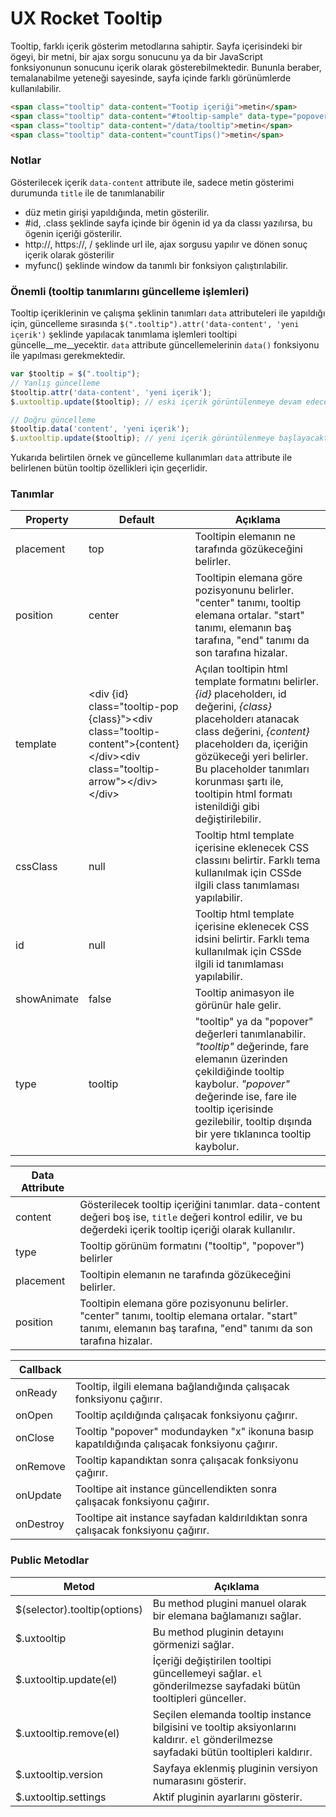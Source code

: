 UX Rocket Tooltip
================
Tooltip, farklı içerik gösterim metodlarına sahiptir. Sayfa içerisindeki bir ögeyi, bir metni, bir ajax sorgu sonucunu ya da bir JavaScript fonksiyonunun sonucunu içerik olarak gösterebilmektedir. Bununla beraber, temalanabilme yeteneği sayesinde, sayfa içinde farklı görünümlerde kullanılabilir.

```HTML
<span class="tooltip" data-content="Tootip içeriği">metin</span>
<span class="tooltip" data-content="#tooltip-sample" data-type="popover">metin</span>
<span class="tooltip" data-content="/data/tooltip">metin</span>
<span class="tooltip" data-content="countTips()">metin</span>
```

### Notlar
Gösterilecek içerik `data-content` attribute ile, sadece metin gösterimi durumunda `title` ile de tanımlanabilir

* düz metin girişi yapıldığında, metin gösterilir.
* #id, .class şeklinde sayfa içinde bir ögenin id ya da classı yazılırsa, bu ögenin içeriği gösterilir.
* http://, https://, / şeklinde url ile, ajax sorgusu yapılır ve dönen sonuç içerik olarak gösterilir
* myfunc() şeklinde window da tanımlı bir fonksiyon çalıştırılabilir.

### Önemli (tooltip tanımlarını güncelleme işlemleri)
Tooltip içeriklerinin ve çalışma şeklinin tanımları `data` attributeleri ile yapıldığı için, güncelleme sırasında `$(".tooltip").attr('data-content', 'yeni içerik')` şeklinde yapılacak tanımlama işlemleri tooltipi güncelle__me__yecektir. `data` attribute güncellemelerinin `data()` fonksiyonu ile yapılması gerekmektedir.

```JAVASCRIPT
var $tooltip = $(".tooltip");
// Yanlış güncelleme 
$tooltip.attr('data-content', 'yeni içerik');
$.uxtooltip.update($tooltip); // eski içerik görüntülenmeye devam edecektir

// Doğru güncelleme
$tooltip.data('content', 'yeni içerik');
$.uxtooltip.update($tooltip); // yeni içerik görüntülenmeye başlayacaktır
```
Yukarıda belirtilen örnek ve güncelleme kullanımları `data` attribute ile belirlenen bütün tooltip özellikleri için geçerlidir.


### Tanımlar
Property 			 | Default			| Açıklama
-------------------- | ---------------- | --------
placement            | top              | Tooltipin elemanın ne tarafında gözükeceğini belirler.
position             | center           | Tooltipin elemana göre pozisyonunu belirler. "center" tanımı, tooltip elemana ortalar. "start" tanımı, elemanın baş tarafına, "end" tanımı da son tarafına hizalar.
template             | &lt;div {id} class="tooltip-pop {class}">&lt;div class="tooltip-content">{content}&lt;/div>&lt;div class="tooltip-arrow">&lt;/div>&lt;/div> | Açılan tooltipin html template formatını belirler. _{id}_ placeholderı, id değerini, _{class}_ placeholderı atanacak class değerini, _{content}_ placeholderı da, içeriğin gözükeceği yeri belirler. Bu placeholder tanımları korunması şartı ile, tooltipin html formatı istenildiği gibi değiştirilebilir.
cssClass             | null             | Tooltip html template içerisine eklenecek CSS classını belirtir. Farklı tema kullanılmak için CSSde ilgili class tanımlaması yapılabilir.
id                   | null             | Tooltip html template içerisine eklenecek CSS idsini belirtir. Farklı tema kullanılmak için CSSde ilgili id tanımlaması yapılabilir.
showAnimate          | false            | Tooltip animasyon ile görünür hale gelir.
type                 | tooltip          | "tooltip" ya da "popover" değerleri tanımlanabilir. _"tooltip"_ değerinde, fare elemanın üzerinden çekildiğinde tooltip kaybolur. _"popover"_ değerinde ise, fare ile tooltip içerisinde gezilebilir, tooltip dışında bir yere tıklanınca tooltip kaybolur.


Data Attribute 			   | &nbsp;
-------------------------- | -----
content                    | Gösterilecek tooltip içeriğini tanımlar. data-content değeri boş ise, `title` değeri kontrol edilir, ve bu değerdeki içerik tooltip içeriği olarak kullanılır.
type                       | Tooltip görünüm formatını ("tooltip", "popover") belirler
placement                  | Tooltipin elemanın ne tarafında gözükeceğini belirler.
position                   | Tooltipin elemana göre pozisyonunu belirler. "center" tanımı, tooltip elemana ortalar. "start" tanımı, elemanın baş tarafına, "end" tanımı da son tarafına hizalar.


Callback			 | &nbsp;
-------------------- | -----
onReady              | Tooltip, ilgili elemana bağlandığında çalışacak fonksiyonu çağırır.
onOpen               | Tooltip açıldığında çalışacak fonksiyonu çağırır.
onClose              | Tooltip "popover" modundayken "x" ikonuna basıp kapatıldığında çalışacak fonksiyonu çağırır.
onRemove             | Tooltip kapandıktan sonra çalışacak fonksiyonu çağırır.
onUpdate             | Tooltipe ait instance güncellendikten sonra çalışacak fonksiyonu çağırır.
onDestroy            | Tooltipe ait instance sayfadan kaldırıldıktan sonra çalışacak fonksiyonu çağırır.


### Public Metodlar
Metod						 | Açıklama
---------------------------- | -------------------------------------------------------
$(selector).tooltip(options) | Bu method plugini manuel olarak bir elemana bağlamanızı sağlar.
$.uxtooltip                  | Bu method pluginin detayını görmenizi sağlar.
$.uxtooltip.update(el)       | İçeriği değiştirilen tooltipi güncellemeyi sağlar. `el` gönderilmezse sayfadaki bütün tooltipleri günceller.
$.uxtooltip.remove(el)       | Seçilen elemanda tooltip instance bilgisini ve tooltip aksiyonlarını kaldırır. `el` gönderilmezse sayfadaki bütün tooltipleri kaldırır.
$.uxtooltip.version          | Sayfaya eklenmiş pluginin versiyon numarasını gösterir.
$.uxtooltip.settings         | Aktif pluginin ayarlarını gösterir.
